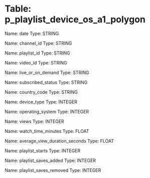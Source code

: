 Table: p_playlist_device_os_a1_polygon
======================================

Name: date
Type: STRING

Name: channel_id
Type: STRING

Name: playlist_id
Type: STRING

Name: video_id
Type: STRING

Name: live_or_on_demand
Type: STRING

Name: subscribed_status
Type: STRING

Name: country_code
Type: STRING

Name: device_type
Type: INTEGER

Name: operating_system
Type: INTEGER

Name: views
Type: INTEGER

Name: watch_time_minutes
Type: FLOAT

Name: average_view_duration_seconds
Type: FLOAT

Name: playlist_starts
Type: INTEGER

Name: playlist_saves_added
Type: INTEGER

Name: playlist_saves_removed
Type: INTEGER

